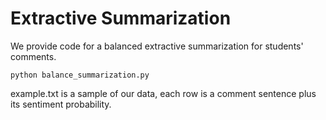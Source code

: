 # Extractive Summarization

We provide code for a balanced extractive summarization for students' comments. 

```
python balance_summarization.py
```

example.txt is a sample of our data, each row is a comment sentence plus its sentiment probability.